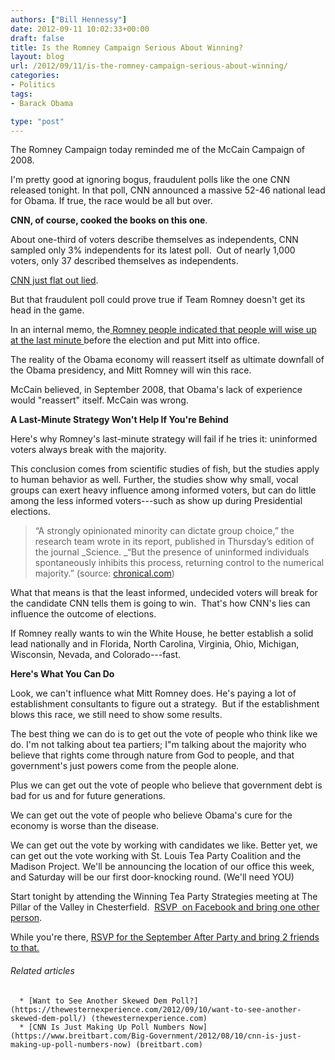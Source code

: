 ```yaml
---
authors: ["Bill Hennessy"]
date: 2012-09-11 10:02:33+00:00
draft: false
title: Is the Romney Campaign Serious About Winning?
layout: blog
url: /2012/09/11/is-the-romney-campaign-serious-about-winning/
categories:
- Politics
tags:
- Barack Obama

type: "post"
---
```


The Romney Campaign today reminded me of the McCain Campaign of 2008.

I'm pretty good at ignoring bogus, fraudulent polls like the one CNN released tonight. In that poll, CNN announced a massive 52-46 national lead for Obama. If true, the race would be all but over.

**CNN, of course, cooked the books on this one**.

About one-third of voters describe themselves as independents, CNN sampled only 3% independents for its latest poll.  Out of nearly 1,000 voters, only 37 described themselves as independents.

[CNN just flat out lied](https://www.businessinsider.com/cnn-poll-obama-romney-convention-bump-bounce-dnc-democratic-clinton-2012-9).

But that fraudulent poll could prove true if Team Romney doesn't get its head in the game.

In an internal memo, the[ Romney people indicated that people will wise up at the last minute ](https://www.businessinsider.com/romney-panic-obama-polls-memo-2012-9)before the election and put Mitt into office.

The reality of the Obama economy will reassert itself as ultimate downfall of the Obama presidency, and Mitt Romney will win this race.

McCain believed, in September 2008, that Obama's lack of experience would "reassert" itself. McCain was wrong.

**A Last-Minute Strategy Won't Help If You're Behind**

Here's why Romney's last-minute strategy will fail if he tries it: uninformed voters always break with the majority.

This conclusion comes from scientific studies of fish, but the studies apply to human behavior as well. Further, the studies show why small, vocal groups can exert heavy influence among informed voters, but can do little among the less informed voters---such as show up during Presidential elections.


> “A strongly opinionated minority can dictate group choice,” the research team wrote in its report, published in Thursday’s edition of the journal _Science. _“But the presence of uninformed individuals spontaneously inhibits this process, returning control to the numerical majority.” (source: [chronical.com](https://chronicle.com/blogs/percolator/study-of-fish-suggests-the-value-of-uninformed-voters/28031))


What that means is that the least informed, undecided voters will break for the candidate CNN tells them is going to win.  That's how CNN's lies can influence the outcome of elections.

If Romney really wants to win the White House, he better establish a solid lead nationally and in Florida, North Carolina, Virginia, Ohio, Michigan, Wisconsin, Nevada, and Colorado---fast.

**Here's What You Can Do**

Look, we can't influence what Mitt Romney does. He's paying a lot of establishment consultants to figure out a strategy.  But if the establishment blows this race, we still need to show some results.

The best thing we can do is to get out the vote of people who think like we do. I'm not talking about tea partiers; I"m talking about the majority who believe that rights come through nature from God to people, and that government's just powers come from the people alone.

Plus we can get out the vote of people who believe that government debt is bad for us and for future generations.

We can get out the vote of people who believe Obama's cure for the economy is worse than the disease.

We can get out the vote by working with candidates we like. Better yet, we can get out the vote working with St. Louis Tea Party Coalition and the Madison Project. We'll be announcing the location of our office this week, and Saturday will be our first door-knocking round. (We'll need YOU)

Start tonight by attending the Winning Tea Party Strategies meeting at The Pillar of the Valley in Chesterfield.  [RSVP  on Facebook and bring one other person](https://www.facebook.com/events/282959881809489/).

While you're there, [RSVP for the September After Party and bring 2 friends to that.](https://www.facebook.com/events/153648851440733/)


###### Related articles





	  * [Want to See Another Skewed Dem Poll?](https://thewesternexperience.com/2012/09/10/want-to-see-another-skewed-dem-poll/) (thewesternexperience.com)
	  * [CNN Is Just Making Up Poll Numbers Now](https://www.breitbart.com/Big-Government/2012/08/10/cnn-is-just-making-up-poll-numbers-now) (breitbart.com)

